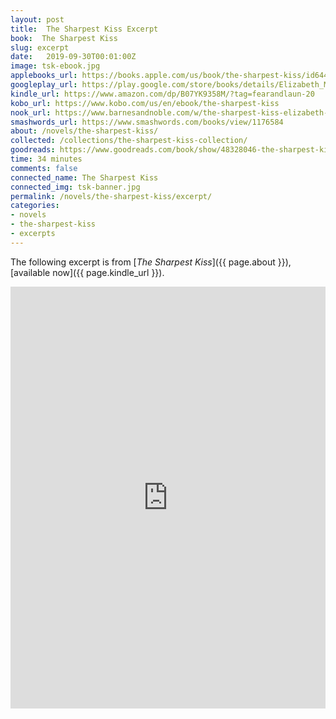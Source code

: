 ```yaml
---
layout: post
title:  The Sharpest Kiss Excerpt
book:  The Sharpest Kiss
slug: excerpt
date:   2019-09-30T00:01:00Z
image: tsk-ebook.jpg
applebooks_url: https://books.apple.com/us/book/the-sharpest-kiss/id6444222346
googleplay_url: https://play.google.com/store/books/details/Elizabeth_Myles_The_Sharpest_Kiss?id=u16ZEAAAQBAJ
kindle_url: https://www.amazon.com/dp/B07YK9358M/?tag=fearandlaun-20
kobo_url: https://www.kobo.com/us/en/ebook/the-sharpest-kiss
nook_url: https://www.barnesandnoble.com/w/the-sharpest-kiss-elizabeth-myles/1142603583?ean=2940186643227
smashwords_url: https://www.smashwords.com/books/view/1176584
about: /novels/the-sharpest-kiss/
collected: /collections/the-sharpest-kiss-collection/
goodreads: https://www.goodreads.com/book/show/48328046-the-sharpest-kiss
time: 34 minutes
comments: false
connected_name: The Sharpest Kiss
connected_img: tsk-banner.jpg
permalink: /novels/the-sharpest-kiss/excerpt/
categories: 
- novels
- the-sharpest-kiss
- excerpts
---
```


The following excerpt is from [*The Sharpest Kiss*]({{ page.about }}), [available now]({{ page.kindle_url }}).

<iframe type="text/html" width="650" height="675" frameborder="0" allowfullscreen style="max-width:100%" src="https://read.amazon.com/kp/card?asin=B07YK9358M&preview=inline&linkCode=kpe&ref_=cm_sw_r_kb_dp_QkAqFbKVDZMSV&tag=fearandlaun-20" ></iframe> 
